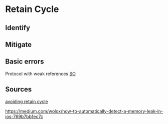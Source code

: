 # Retain Cycle




## Identify


## Mitigate






## Basic errors

Protocol with weak references
[SO](https://stackoverflow.com/questions/33471858/swift-protocol-error-weak-cannot-be-applied-to-non-class-type)


## Sources

[avoiding retain cycle](https://medium.com/mackmobile/avoiding-retain-cycles-in-swift-7b08d50fe3ef)

https://medium.com/wolox/how-to-automatically-detect-a-memory-leak-in-ios-769b7bb1ec7c

[](https://doordash.engineering/2019/05/22/ios-memory-leaks-and-retain-cycle-detection-using-xcodes-memory-graph-debugger/)